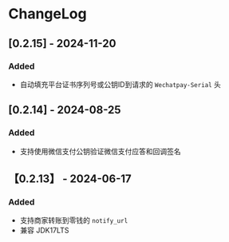 # ChangeLog

## [0.2.15] - 2024-11-20

### Added

+ 自动填充平台证书序列号或公钥ID到请求的 `Wechatpay-Serial` 头

## [0.2.14] - 2024-08-25

### Added

+ 支持使用微信支付公钥验证微信支付应答和回调签名

## 【0.2.13】 - 2024-06-17

### Added

+ 支持商家转账到零钱的 `notify_url`
+ 兼容 JDK17LTS
